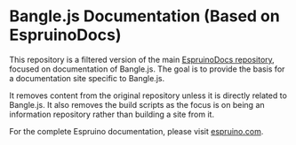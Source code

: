 # Bangle.js Documentation (Based on EspruinoDocs)

This repository is a filtered version of the main [EspruinoDocs repository](https://github.com/espruino/EspruinoDocs), focused on documentation of Bangle.js. The goal is to provide the basis for a documentation site specific to Bangle.js.

It removes content from the original repository unless it is directly related to Bangle.js. It also removes the build scripts as the focus is on being an information repository rather than building a site from it.

For the complete Espruino documentation, please visit [espruino.com](http://espruino.com).
